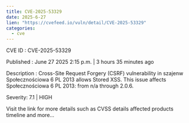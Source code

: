 ```yaml
--- 
title: CVE-2025-53329
date: 2025-6-27
lien: "https://cvefeed.io/vuln/detail/CVE-2025-53329"
categories:
  - cve
---
```


CVE ID : CVE-2025-53329

Published :  June 27
2025
2:15 p.m. | 3 hours
35 minutes ago

Description : Cross-Site Request Forgery (CSRF) vulnerability in szajenw Społecznościowa 6 PL 2013 allows Stored XSS. This issue affects Społecznościowa 6 PL 2013: from n/a through 2.0.6.

Severity: 7.1 | HIGH

Visit the link for more details
such as CVSS details
affected products
timeline
and more...

